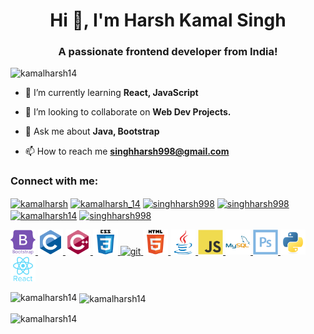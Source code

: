 <h1 align="center">Hi 👋, I'm Harsh Kamal Singh</h1>
<h3 align="center">A passionate frontend developer from India!</h3>

<p align="left"> <img src="https://komarev.com/ghpvc/?username=kamalharsh14&label=Profile%20views&color=0e75b6&style=flat" alt="kamalharsh14" /> </p>

- 🌱 I’m currently learning **React, JavaScript**

- 👯 I’m looking to collaborate on **Web Dev Projects.**

- 💬 Ask me about **Java, Bootstrap**

- 📫 How to reach me **singhharsh998@gmail.com**

<h3 align="left">Connect with me:</h3>
<p align="left">
<a href="https://linkedin.com/in/kamalharsh" target="blank"><img align="center" src="https://raw.githubusercontent.com/rahuldkjain/github-profile-readme-generator/master/src/images/icons/Social/linked-in-alt.svg" alt="kamalharsh" height="30" width="40" /></a>
<a href="https://instagram.com/kamalharsh_14" target="blank"><img align="center" src="https://raw.githubusercontent.com/rahuldkjain/github-profile-readme-generator/master/src/images/icons/Social/instagram.svg" alt="kamalharsh_14" height="30" width="40" /></a>
<a href="https://www.codechef.com/users/singhharsh998" target="blank"><img align="center" src="https://cdn.jsdelivr.net/npm/simple-icons@3.1.0/icons/codechef.svg" alt="singhharsh998" height="30" width="40" /></a>
<a href="https://www.hackerrank.com/singhharsh998" target="blank"><img align="center" src="https://raw.githubusercontent.com/rahuldkjain/github-profile-readme-generator/master/src/images/icons/Social/hackerrank.svg" alt="singhharsh998" height="30" width="40" /></a>
<a href="https://www.leetcode.com/kamalharsh14" target="blank"><img align="center" src="https://raw.githubusercontent.com/rahuldkjain/github-profile-readme-generator/master/src/images/icons/Social/leet-code.svg" alt="kamalharsh14" height="30" width="40" /></a>
<a href="https://auth.geeksforgeeks.org/user/singhharsh998" target="blank"><img align="center" src="https://raw.githubusercontent.com/rahuldkjain/github-profile-readme-generator/master/src/images/icons/Social/geeks-for-geeks.svg" alt="singhharsh998" height="30" width="40" /></a>
</p>

<p align="left"> <a href="https://getbootstrap.com" target="_blank" rel="noreferrer"> <img src="https://raw.githubusercontent.com/devicons/devicon/master/icons/bootstrap/bootstrap-plain-wordmark.svg" alt="bootstrap" width="40" height="40"/> </a> <a href="https://www.cprogramming.com/" target="_blank" rel="noreferrer"> <img src="https://raw.githubusercontent.com/devicons/devicon/master/icons/c/c-original.svg" alt="c" width="40" height="40"/> </a> <a href="https://www.w3schools.com/cpp/" target="_blank" rel="noreferrer"> <img src="https://raw.githubusercontent.com/devicons/devicon/master/icons/cplusplus/cplusplus-original.svg" alt="cplusplus" width="40" height="40"/> </a> <a href="https://www.w3schools.com/css/" target="_blank" rel="noreferrer"> <img src="https://raw.githubusercontent.com/devicons/devicon/master/icons/css3/css3-original-wordmark.svg" alt="css3" width="40" height="40"/> </a> <a href="https://git-scm.com/" target="_blank" rel="noreferrer"> <img src="https://www.vectorlogo.zone/logos/git-scm/git-scm-icon.svg" alt="git" width="40" height="40"/> </a> <a href="https://www.w3.org/html/" target="_blank" rel="noreferrer"> <img src="https://raw.githubusercontent.com/devicons/devicon/master/icons/html5/html5-original-wordmark.svg" alt="html5" width="40" height="40"/> </a> <a href="https://www.java.com" target="_blank" rel="noreferrer"> <img src="https://raw.githubusercontent.com/devicons/devicon/master/icons/java/java-original.svg" alt="java" width="40" height="40"/> </a> <a href="https://developer.mozilla.org/en-US/docs/Web/JavaScript" target="_blank" rel="noreferrer"> <img src="https://raw.githubusercontent.com/devicons/devicon/master/icons/javascript/javascript-original.svg" alt="javascript" width="40" height="40"/> </a> <a href="https://www.mysql.com/" target="_blank" rel="noreferrer"> <img src="https://raw.githubusercontent.com/devicons/devicon/master/icons/mysql/mysql-original-wordmark.svg" alt="mysql" width="40" height="40"/> </a> <a href="https://www.photoshop.com/en" target="_blank" rel="noreferrer"> <img src="https://raw.githubusercontent.com/devicons/devicon/master/icons/photoshop/photoshop-line.svg" alt="photoshop" width="40" height="40"/> </a> <a href="https://www.python.org" target="_blank" rel="noreferrer"> <img src="https://raw.githubusercontent.com/devicons/devicon/master/icons/python/python-original.svg" alt="python" width="40" height="40"/> </a> <a href="https://reactjs.org/" target="_blank" rel="noreferrer"> <img src="https://raw.githubusercontent.com/devicons/devicon/master/icons/react/react-original-wordmark.svg" alt="react" width="40" height="40"/> </a> </p>

<p><img align="left" src="https://github-readme-stats.vercel.app/api/top-langs?username=kamalharsh14&show_icons=true&locale=en&layout=compact" alt="kamalharsh14" /></p>

<p>&nbsp;<img align="center" src="https://github-readme-stats.vercel.app/api?username=kamalharsh14&show_icons=true&locale=en" alt="kamalharsh14" /></p>

<p><img align="center" src="https://github-readme-streak-stats.herokuapp.com/?user=kamalharsh14&" alt="kamalharsh14" /></p>
